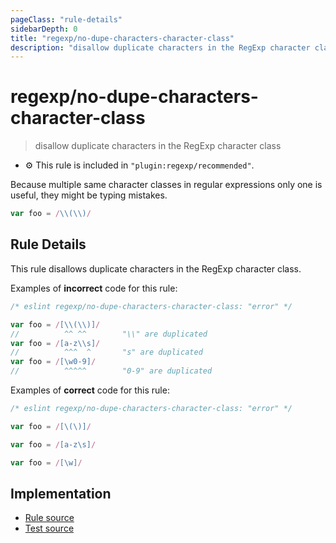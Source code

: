 ```yaml
---
pageClass: "rule-details"
sidebarDepth: 0
title: "regexp/no-dupe-characters-character-class"
description: "disallow duplicate characters in the RegExp character class"
---
```

# regexp/no-dupe-characters-character-class

> disallow duplicate characters in the RegExp character class

- :gear: This rule is included in `"plugin:regexp/recommended"`.

Because multiple same character classes in regular expressions only one is useful, they might be typing mistakes.

```js
var foo = /\\(\\)/
```

## Rule Details

This rule disallows duplicate characters in the RegExp character class.

Examples of **incorrect** code for this rule:

<eslint-code-block>

```js
/* eslint regexp/no-dupe-characters-character-class: "error" */

var foo = /[\\(\\)]/
//          ^^ ^^        "\\" are duplicated
var foo = /[a-z\\s]/
//          ^^^  ^       "s" are duplicated
var foo = /[\w0-9]/
//          ^^^^^        "0-9" are duplicated
```

</eslint-code-block>

Examples of **correct** code for this rule:

<eslint-code-block>

```js
/* eslint regexp/no-dupe-characters-character-class: "error" */

var foo = /[\(\)]/

var foo = /[a-z\s]/

var foo = /[\w]/
```

</eslint-code-block>

## Implementation

- [Rule source](https://github.com/ota-meshi/eslint-plugin-regexp/blob/master/lib/rules/no-dupe-characters-character-class.ts)
- [Test source](https://github.com/ota-meshi/eslint-plugin-regexp/blob/master/tests/lib/rules/no-dupe-characters-character-class.js)

